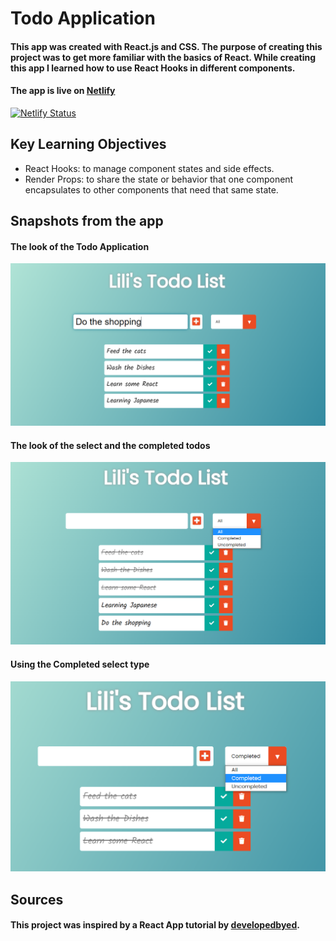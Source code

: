 # Todo Application
 #### This app was created with React.js and CSS. The purpose of creating this project was to get more familiar with the basics of React. While creating this app I learned how to use React Hooks in different components.
 #### The app is live on [Netlify](https://todo-application-by-lili.netlify.app/)
 [![Netlify Status](https://api.netlify.com/api/v1/badges/87385582-8f8b-4b28-97b6-39af20f94643/deploy-status)](https://app.netlify.com/sites/todo-application-by-lili/deploys)

## Key Learning Objectives
* React Hooks: to manage component states and side effects.
* Render Props: to share the state or behavior that one component encapsulates to other components that need that same state.

## Snapshots from the app
#### The look of the Todo Application

![](docs/todo-app-default.png)

#### The look of the select and the completed todos

![](docs/todo-app-completed.png)

#### Using the Completed select type

![](docs/todo-app-completed-only.png)

## Sources
#### This project was inspired by a React App tutorial by [developedbyed](https://github.com/developedbyed).
